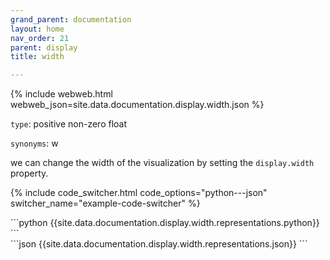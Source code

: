 ```yaml
---
grand_parent: documentation
layout: home
nav_order: 21
parent: display
title: width

---
```


{% include webweb.html webweb_json=site.data.documentation.display.width.json %}

```type```: positive non-zero float

```synonyms```: w

we can change the width of the visualization by setting the `display.width` property.

{% include code_switcher.html code_options="python---json" switcher_name="example-code-switcher" %}
<div class='select-code-block example-code-switcher python-code-block select-code-block-visible'></div>
```python
{{site.data.documentation.display.width.representations.python}}
```
<div class='select-code-block example-code-switcher json-code-block'></div>
```json
{{site.data.documentation.display.width.representations.json}}
```